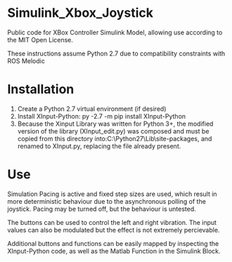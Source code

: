 # Simulink_Xbox_Joystick

Public code for XBox Controller Simulink Model, allowing use according to the MIT Open License.

These instructions assume Python 2.7 due to compatibility constraints with ROS Melodic

Installation
====

1. Create a Python 2.7 virtual environment (if desired)
2. Install XInput-Python: py -2.7 -m pip install XInput-Python 
3. Because the Xinput Library was written for Python 3+, the modified version of the library (XInput_edit.py) was composed and must be copied from this directory into:C:\Python27\Lib\site-packages, and renamed to XInput.py, replacing the file already present.


Use
====

Simulation Pacing is active and fixed step sizes are used, which result in more deterministic behaviour due to the asynchronous polling of the joystick. Pacing may be turned off, but the behaviour is untested.

The buttons can be used to control the left and right vibration. The input values can also be modulated but the effect is not extremely percievable.

Additional buttons and functions can be easily mapped by inspecting the XInput-Python code, as well as the Matlab Function in the Simulink Block.
